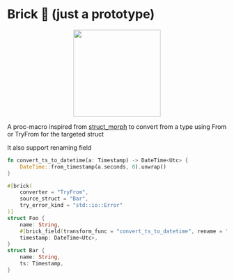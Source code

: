 # Brick 🧱 (just a prototype)

<p align="center">
    <img src="https://mangez-moi.fr/wp-content/uploads/2018/08/Brick-tunisienne-au-thon-et-oeuf-coulant.jpg" width="200px">
</p>

A proc-macro inspired from [struct_morph](https://github.com/shrynx/struct_morph/tree/main) to convert from a type using From or TryFrom for the targeted struct

It also support renaming field

```rust
fn convert_ts_to_datetime(a: Timestamp) -> DateTime<Utc> {
    DateTime::from_timestamp(a.seconds, 0).unwrap()
}

#[brick(
    converter = "TryFrom",
    source_struct = "Bar",
    try_error_kind = "std::io::Error"
)]
struct Foo {
    name: String,
    #[brick_field(transform_func = "convert_ts_to_datetime", rename = "ts")]
    timestamp: DateTime<Utc>,
}
struct Bar {
    name: String,
    ts: Timestamp,
}
```
